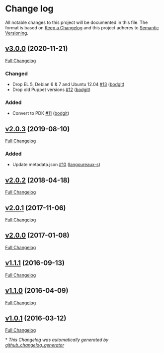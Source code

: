 # Change log

All notable changes to this project will be documented in this file. The format is based on [Keep a Changelog](http://keepachangelog.com/en/1.0.0/) and this project adheres to [Semantic Versioning](http://semver.org).

## [v3.0.0](https://github.com/bodgit/puppet-rngd/tree/v3.0.0) (2020-11-21)

[Full Changelog](https://github.com/bodgit/puppet-rngd/compare/v2.0.3...v3.0.0)

### Changed

- Drop EL 5, Debian 6 & 7 and Ubuntu 12.04 [\#13](https://github.com/bodgit/puppet-rngd/pull/13) ([bodgit](https://github.com/bodgit))
- Drop old Puppet versions [\#12](https://github.com/bodgit/puppet-rngd/pull/12) ([bodgit](https://github.com/bodgit))

### Added

- Convert to PDK [\#11](https://github.com/bodgit/puppet-rngd/pull/11) ([bodgit](https://github.com/bodgit))

## [v2.0.3](https://github.com/bodgit/puppet-rngd/tree/v2.0.3) (2019-08-10)

[Full Changelog](https://github.com/bodgit/puppet-rngd/compare/v2.0.2...v2.0.3)

### Added

- Update metadata.json [\#10](https://github.com/bodgit/puppet-rngd/pull/10) ([langoureaux-s](https://github.com/langoureaux-s))

## [v2.0.2](https://github.com/bodgit/puppet-rngd/tree/v2.0.2) (2018-04-18)

[Full Changelog](https://github.com/bodgit/puppet-rngd/compare/v2.0.1...v2.0.2)

## [v2.0.1](https://github.com/bodgit/puppet-rngd/tree/v2.0.1) (2017-11-06)

[Full Changelog](https://github.com/bodgit/puppet-rngd/compare/v2.0.0...v2.0.1)

## [v2.0.0](https://github.com/bodgit/puppet-rngd/tree/v2.0.0) (2017-01-08)

[Full Changelog](https://github.com/bodgit/puppet-rngd/compare/v1.1.1...v2.0.0)

## [v1.1.1](https://github.com/bodgit/puppet-rngd/tree/v1.1.1) (2016-09-13)

[Full Changelog](https://github.com/bodgit/puppet-rngd/compare/v1.1.0...v1.1.1)

## [v1.1.0](https://github.com/bodgit/puppet-rngd/tree/v1.1.0) (2016-04-09)

[Full Changelog](https://github.com/bodgit/puppet-rngd/compare/v1.0.1...v1.1.0)

## [v1.0.1](https://github.com/bodgit/puppet-rngd/tree/v1.0.1) (2016-03-12)

[Full Changelog](https://github.com/bodgit/puppet-rngd/compare/f997ec4ef5854ce9f1acc3ce7eef58357244ec41...v1.0.1)



\* *This Changelog was automatically generated by [github_changelog_generator](https://github.com/github-changelog-generator/github-changelog-generator)*
